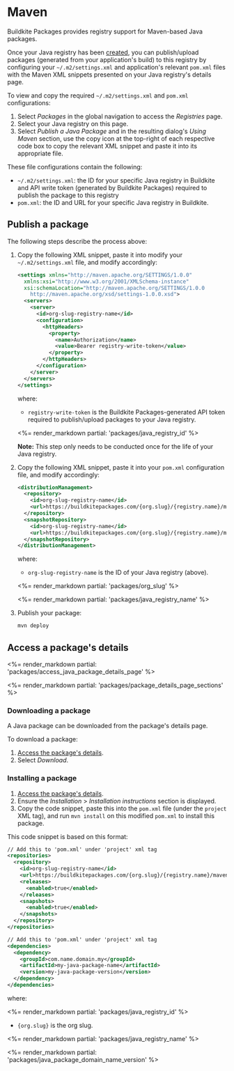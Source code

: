 # Maven

Buildkite Packages provides registry support for Maven-based Java packages.

Once your Java registry has been [created](/docs/packages/manage-registries#create-a-registry), you can publish/upload packages (generated from your application's build) to this registry by configuring your `~/.m2/settings.xml` and application's relevant `pom.xml` files with the Maven XML snippets presented on your Java registry's details page.

To view and copy the required  `~/.m2/settings.xml` and `pom.xml` configurations:

1. Select _Packages_ in the global navigation to access the _Registries_ page.
1. Select your Java registry on this page.
1. Select _Publish a Java Package_ and in the resulting dialog's _Using Maven_ section, use the copy icon at the top-right of each respective code box to copy the relevant XML snippet and paste it into its appropriate file.

These file configurations contain the following:

- `~/.m2/settings.xml`: the ID for your specific Java registry in Buildkite and API write token (generated by Buildkite Packages) required to publish the package to this registry
- `pom.xml`: the ID and URL for your specific Java registry in Buildkite.

## Publish a package

The following steps describe the process above:

1. Copy the following XML snippet, paste it into modify your `~/.m2/settings.xml` file, and modify accordingly:

    ```xml
    <settings xmlns="http://maven.apache.org/SETTINGS/1.0.0"
      xmlns:xsi="http://www.w3.org/2001/XMLSchema-instance"
      xsi:schemaLocation="http://maven.apache.org/SETTINGS/1.0.0
        http://maven.apache.org/xsd/settings-1.0.0.xsd">
      <servers>
        <server>
          <id>org-slug-registry-name</id>
          <configuration>
            <httpHeaders>
              <property>
                <name>Authorization</name>
                <value>Bearer registry-write-token</value>
              </property>
            </httpHeaders>
          </configuration>
        </server>
      </servers>
    </settings>
    ```

    where:
    * `registry-write-token` is the Buildkite Packages-generated API token required to publish/upload packages to your Java registry.

    <%= render_markdown partial: 'packages/java_registry_id' %>

    **Note:** This step only needs to be conducted once for the life of your Java registry.

1. Copy the following XML snippet, paste it into your `pom.xml` configuration file, and  modify accordingly:

    ```xml
    <distributionManagement>
      <repository>
        <id>org-slug-registry-name</id>
        <url>https://buildkitepackages.com/{org.slug}/{registry.name}/maven2/</url>
      </repository>
      <snapshotRepository>
        <id>org-slug-registry-name</id>
        <url>https://buildkitepackages.com/{org.slug}/{registry.name}/maven2/</url>
      </snapshotRepository>
    </distributionManagement>
    ```

    where:
    * `org-slug-registry-name` is the ID of your Java registry (above).

    <%= render_markdown partial: 'packages/org_slug' %>

    <%= render_markdown partial: 'packages/java_registry_name' %>

1. Publish your package:

    ```bash
    mvn deploy
    ```

## Access a package's details

<%= render_markdown partial: 'packages/access_java_package_details_page' %>

<%= render_markdown partial: 'packages/package_details_page_sections' %>

### Downloading a package

A Java package can be downloaded from the package's details page.

To download a package:

1. [Access the package's details](#access-a-packages-details).
1. Select _Download_.

### Installing a package

1. [Access the package's details](#access-a-packages-details).
1. Ensure the _Installation_ > _Installation instructions_ section is displayed.
1. Copy the code snippet, paste this into the `pom.xml` file (under the `project` XML tag), and run `mvn install` on this modified `pom.xml` to install this package.

This code snippet is based on this format:

```xml
// Add this to 'pom.xml' under 'project' xml tag
<repositories>
  <repository>
    <id>org-slug-registry-name</id>
    <url>https://buildkitepackages.com/{org.slug}/{registry.name}/maven2/</url>
    <releases>
      <enabled>true</enabled>
    </releases>
    <snapshots>
      <enabled>true</enabled>
    </snapshots>
  </repository>
</repositories>

// Add this to 'pom.xml' under 'project' xml tag
<dependencies>
  <dependency>
    <groupId>com.name.domain.my</groupId>
    <artifactId>my-java-package-name</artifactId>
    <version>my-java-package-version</version>
  </dependency>
</dependencies>
```

where:

<%= render_markdown partial: 'packages/java_registry_id' %>

- `{org.slug}` is the org slug.

<%= render_markdown partial: 'packages/java_registry_name' %>

<%= render_markdown partial: 'packages/java_package_domain_name_version' %>
